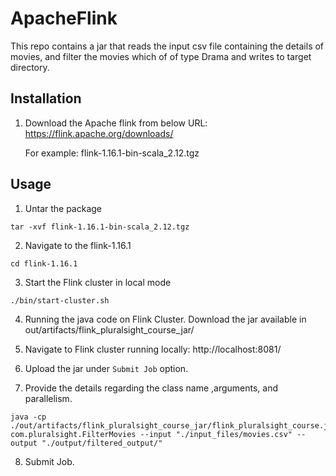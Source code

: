 # ApacheFlink

This repo contains a jar that reads the input csv file containing the details of movies,
 and filter the movies which of of type Drama and writes to target directory.
## Installation
1. Download the Apache flink from below URL:
    https://flink.apache.org/downloads/

   For example: flink-1.16.1-bin-scala_2.12.tgz

## Usage

1. Untar the package
```
tar -xvf flink-1.16.1-bin-scala_2.12.tgz
```
2. Navigate to the flink-1.16.1
```
cd flink-1.16.1
```
3. Start the Flink cluster in local mode
```
./bin/start-cluster.sh
```
4. Running the java code on Flink Cluster.
   Download the jar available in out/artifacts/flink_pluralsight_course_jar/

5. Navigate to Flink cluster running locally:
http://localhost:8081/

6. Upload the jar under `Submit Job` option.

7. Provide the details regarding the class name ,arguments, and parallelism.
```
java -cp ./out/artifacts/flink_pluralsight_course_jar/flink_pluralsight_course.jar com.pluralsight.FilterMovies --input "./input_files/movies.csv" --output "./output/filtered_output/"
```
8. Submit Job.